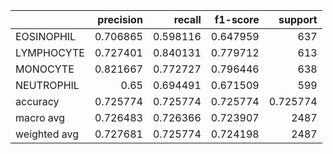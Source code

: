 |              |   precision |   recall |   f1-score |     support |
|:-------------|------------:|---------:|-----------:|------------:|
| EOSINOPHIL   |    0.706865 | 0.598116 |   0.647959 |  637        |
| LYMPHOCYTE   |    0.727401 | 0.840131 |   0.779712 |  613        |
| MONOCYTE     |    0.821667 | 0.772727 |   0.796446 |  638        |
| NEUTROPHIL   |    0.65     | 0.694491 |   0.671509 |  599        |
| accuracy     |    0.725774 | 0.725774 |   0.725774 |    0.725774 |
| macro avg    |    0.726483 | 0.726366 |   0.723907 | 2487        |
| weighted avg |    0.727681 | 0.725774 |   0.724198 | 2487        |